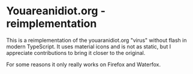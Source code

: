 # Youareanidiot.org - reimplementation

This is a reimplementation of the youaranidiot.org "virus" without flash in modern TypeScript. It uses material icons and is not as static, but I appreciate contributions to bring it closer
to the original.

For some reasons it only really works on Firefox and Waterfox.